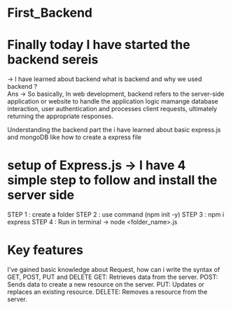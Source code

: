 # First_Backend
# Finally today I have started the backend sereis 
-> I have learned about backend what is backend and why we used backend ? <br>
Ans ->  So basically, In web development, backend refers to the server-side application or website to handle the application logic mamange database interaction,
        user authentication and processes client requests, ultimately returning the appropriate responses.

Understanding the backend part the i have learned about basic express.js and mongoDB like how to create a express file 

# setup of Express.js -> I have 4 simple step to follow and install the server side 
STEP 1 : create a folder 
STEP 2 : use command (npm init -y)
STEP 3 : npm i express
STEP 4 : Run in terminal -> node <folder_name>.js

# Key features
I've gained basic knowledge about Request, how can i write the syntax of GET, POST, PUT and DELETE
GET: Retrieves data from the server.
POST: Sends data to create a new resource on the server.
PUT: Updates or replaces an existing resource.
DELETE: Removes a resource from the server.


